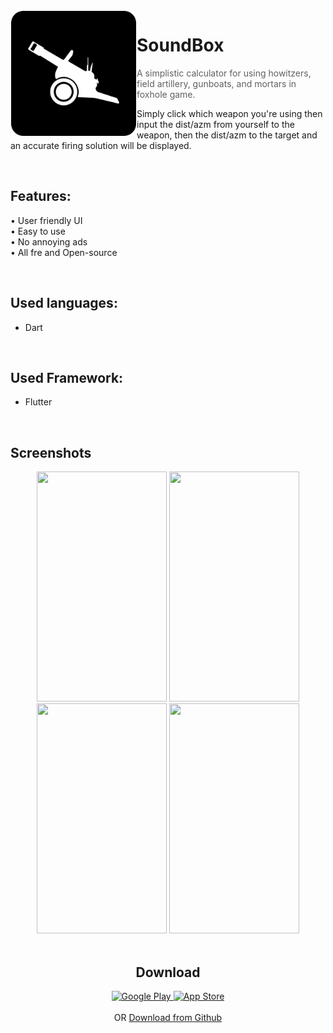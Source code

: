 <img alt="Icon" src="assets/images/foxhole_icon.png?raw=true" width="200" height="200" align="left" hspace="1" vspace="1">

# SoundBox

> A simplistic calculator for using howitzers, field artillery, gunboats, and mortars in foxhole game.

Simply click which weapon you're using then input the dist/azm from yourself to the weapon, then the dist/azm to the target and an accurate firing solution will be displayed.

<br>

## Features:
• User friendly UI
<br>
• Easy to use
<br>
• No annoying ads
<br>
• All fre and Open-source

<br>

## Used languages:
- Dart

<br>

## Used Framework:
- Flutter

<br>

## Screenshots
<center>
<div>
  <img src="https://lh3.googleusercontent.com/urdqHPiLRxfYZ6NHS70f9xGzM4PlgZG6RGZHlvN3iFn0Uq_RuqdoCY-4Wa5Q5E5uFCc=w1920-h937-rw" width="208" height="368" inline-block;/>
  <img src="https://lh3.googleusercontent.com/t5KRYfvWWyq4hCPGB1mdfhxBWJbOUT-qKuTpvZ4Q3_wzcpRiniKMb33Ro01iUq4FvC9t=w1920-h937-rw" width="208" height="368" inline-block/>
  <img src="https://lh3.googleusercontent.com/mSxTJm0xIQYVCC1BnYWhBVNqPUBC0L_HP9t2DJIHtiC6ErYZXhKM8B3e_vRA5sl8XC4=w1920-h937-rw" width="208" height="368" inline-block/>
  <img src="https://lh3.googleusercontent.com/f2fzzjlNjhKckWzvaOx5urh_sapnX5Qbc_pNfQxQK-t4wLe9w-umz6lYkNyr9H5tyUQ=w1920-h937-rw" width="208" height="368" inline-block;/>
<div/>
<center/>

<br>

## Download
<div>
<a 
   href="https://play.google.com/store/apps/details?id=com.xeniac.foxhole_artillery/">
   <img alt="Google Play" src="http://s6.picofile.com/file/8379508800/DF_GooglePlay.png"
   width=200" height="59">
</a>                    
<a
   href="https://Xeniac.ir/">
   <img alt="App Store" src="http://s6.picofile.com/file/8379508834/DF_AppStore.png"
   width=200" height="59">
</a>
<div/>
<br> OR
<a href="https://github.com/irxeniac/FoxholeArtillery-Android/releases/">Download from Github</a>
